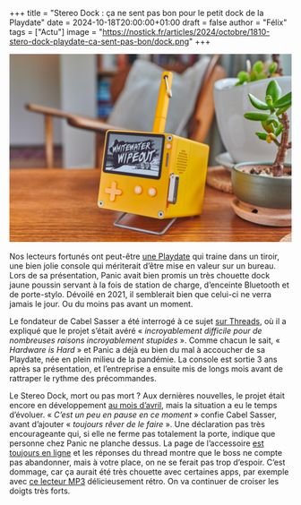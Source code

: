 +++
title = "Stereo Dock : ça ne sent pas bon pour le petit dock de la Playdate"
date = 2024-10-18T20:00:00+01:00
draft = false
author = "Félix"
tags = ["Actu"]
image = "https://nostick.fr/articles/2024/octobre/1810-stero-dock-playdate-ca-sent-pas-bon/dock.png"
+++

![Le Stereo Dock de la Playdate](dock.png "RIP in peace ?") 

Nos lecteurs fortunés ont peut-être [une Playdate](https://play.date) qui traine dans un tiroir, une bien jolie console qui mériterait d’être mise en valeur sur un bureau. Lors de sa présentation, Panic avait bien promis un très chouette dock jaune poussin servant à la fois de station de charge, d’enceinte Bluetooth et de porte-stylo. Dévoilé en 2021, il semblerait bien que celui-ci ne verra jamais le jour. Ou du moins pas avant un moment.

Le fondateur de Cabel Sasser a été interrogé à ce sujet [sur Threads](https://www.threads.net/@c64loadstar/post/DBOc-cuO2yh?hl=en), où il a expliqué que le projet s’était avéré « *incroyablement difficile pour de nombreuses raisons incroyablement stupides* ». Comme chacun le sait, « *Hardware is Hard* » et Panic a déjà eu bien du mal à accoucher de sa Playdate, née en plein milieu de la pandémie. La console est sortie 3 ans après sa présentation, et l’entreprise a ensuite mis de longs mois avant de rattraper le rythme des précommandes.

Le Stereo Dock, mort ou pas mort ? Aux dernières nouvelles, le projet était encore en développement [au mois d’avril](https://www.engadget.com/about/editors/jessica-conditt/), mais la situation a eu le temps d’évoluer. « *C’est un peu en pause en ce moment* » confie Cabel Sasser, avant d’ajouter « *toujours rêver de le faire* ». Une déclaration pas très encourageante qui, si elle ne ferme pas totalement la porte, indique que personne chez Panic ne planche dessus. La page de l’accessoire [est toujours en ligne](https://play.date/stereo-dock/) et les réponses du thread montre que le boss ne compte pas abandonner, mais à votre place, on ne se ferait pas trop d’espoir. C’est dommage, car ça aurait été très chouette avec certaines apps, par exemple avec [ce lecteur MP3](https://play.date/games/kicooya/) délicieusement rétro. On va continuer de croiser les doigts très forts.